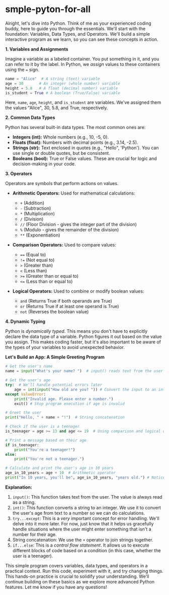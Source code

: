 # smple-pyton-for-all

Alright, let's dive into Python. Think of me as your experienced coding buddy, here to guide you through the essentials. We'll start with the foundation: Variables, Data Types, and Operators.  We'll build a simple interactive program as we learn, so you can see these concepts in action.

**1. Variables and Assignments**

Imagine a variable as a labeled container. You put something in it, and you can refer to it by the label. In Python, we *assign* values to these containers using the `=` sign.

```python
name = "Alice"  # A string (text) variable
age = 30       # An integer (whole number) variable
height = 5.8   # A float (decimal number) variable
is_student = True # A boolean (True/False) variable
```

Here, `name`, `age`, `height`, and `is_student` are variables. We've assigned them the values "Alice", 30, 5.8, and True, respectively.

**2. Common Data Types**

Python has several built-in data types. The most common ones are:

*   **Integers (int):** Whole numbers (e.g., 10, -5, 0).
*   **Floats (float):** Numbers with decimal points (e.g., 3.14, -2.5).
*   **Strings (str):** Text enclosed in quotes (e.g., "Hello", 'Python').  You can use single or double quotes, but be consistent.
*   **Booleans (bool):** True or False values.  These are crucial for logic and decision-making in your code.

**3. Operators**

Operators are symbols that perform actions on values.

*   **Arithmetic Operators:** Used for mathematical calculations:

    *   `+` (Addition)
    *   `-` (Subtraction)
    *   `*` (Multiplication)
    *   `/` (Division)
    *   `//` (Floor Division - gives the integer part of the division)
    *   `%` (Modulo - gives the remainder of the division)
    *   `**` (Exponentiation)

*   **Comparison Operators:** Used to compare values:

    *   `==` (Equal to)
    *   `!=` (Not equal to)
    *   `>` (Greater than)
    *   `<` (Less than)
    *   `>=` (Greater than or equal to)
    *   `<=` (Less than or equal to)

*   **Logical Operators:** Used to combine or modify boolean values:

    *   `and` (Returns True if both operands are True)
    *   `or` (Returns True if at least one operand is True)
    *   `not` (Reverses the boolean value)

**4. Dynamic Typing**

Python is *dynamically typed*. This means you don't have to explicitly declare the data type of a variable. Python figures it out based on the value you assign.  This makes coding faster, but it's also important to be aware of the types of your variables to avoid unexpected behavior.

**Let's Build an App: A Simple Greeting Program**

```python
# Get the user's name
name = input("What's your name? ")  # input() reads text from the user

# Get the user's age
try:  # We'll handle potential errors later
    age = int(input("How old are you? ")) # Convert the input to an integer
except ValueError:
    print("Invalid age. Please enter a number.")
    exit() # Stop program execution if age is invalid

# Greet the user
print("Hello, " + name + "!")  # String concatenation

# Check if the user is a teenager
is_teenager = age >= 13 and age <= 19  # Using comparison and logical operators

# Print a message based on their age
if is_teenager:
    print("You're a teenager!")
else:
    print("You're not a teenager.")

# Calculate and print the user's age in 10 years
age_in_10_years = age + 10  # Arithmetic operator
print("In 10 years, you'll be", age_in_10_years, "years old.") # Notice how we can print different data types together. Python automatically converts them to strings for output.
```

**Explanation:**

1.  `input()`: This function takes text from the user. The value is always read as a string.
2.  `int()`: This function converts a string to an integer. We use it to convert the user's age from text to a number so we can do calculations.
3.  `try...except`: This is a *very* important concept for error handling.  We'll delve into it more later. For now, just know that it helps us gracefully handle situations where the user might enter something that isn't a number for their age.
4.  String concatenation: We use the `+` operator to join strings together.
5.  `if...else`: This is a *control flow statement*. It allows us to execute different blocks of code based on a condition (in this case, whether the user is a teenager).

This simple program covers variables, data types, and operators in a practical context.  Run this code, experiment with it, and try changing things.  This hands-on practice is crucial to solidify your understanding. We'll continue building on these basics as we explore more advanced Python features.  Let me know if you have any questions!
